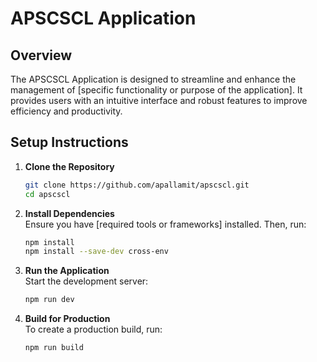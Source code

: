 # APSCSCL Application

## Overview

The APSCSCL Application is designed to streamline and enhance the management of [specific functionality or purpose of the application]. It provides users with an intuitive interface and robust features to improve efficiency and productivity.

## Setup Instructions

1. **Clone the Repository**  
    ```bash
    git clone https://github.com/apallamit/apscscl.git
    cd apscscl
    ```

2. **Install Dependencies**  
    Ensure you have [required tools or frameworks] installed. Then, run:  
    ```bash
    npm install
    npm install --save-dev cross-env
    ```



4. **Run the Application**  
    Start the development server:  
    ```bash
    npm run dev
    ```

5. **Build for Production**  
    To create a production build, run:  
    ```bash
    npm run build
    ```
